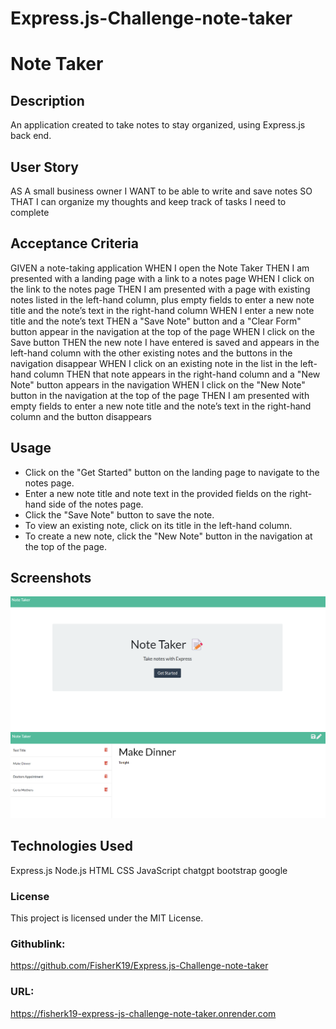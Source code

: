 # Express.js-Challenge-note-taker

<h1>Note Taker </h1>

## Description
An application created to take notes to stay organized, using Express.js back end.

## User Story
AS A small business owner
I WANT to be able to write and save notes
SO THAT I can organize my thoughts and keep track of tasks I need to complete


## Acceptance Criteria
GIVEN a note-taking application
WHEN I open the Note Taker
THEN I am presented with a landing page with a link to a notes page
WHEN I click on the link to the notes page
THEN I am presented with a page with existing notes listed in the left-hand column, plus empty fields to enter a new note title and the note’s text in the right-hand column
WHEN I enter a new note title and the note’s text
THEN a "Save Note" button and a "Clear Form" button appear in the navigation at the top of the page
WHEN I click on the Save button
THEN the new note I have entered is saved and appears in the left-hand column with the other existing notes and the buttons in the navigation disappear
WHEN I click on an existing note in the list in the left-hand column
THEN that note appears in the right-hand column and a "New Note" button appears in the navigation
WHEN I click on the "New Note" button in the navigation at the top of the page
THEN I am presented with empty fields to enter a new note title and the note’s text in the right-hand column and the button disappears

## Usage
- Click on the "Get Started" button on the landing page to navigate to the notes page.
- Enter a new note title and note text in the provided fields on the right-hand side of the notes page.
- Click the "Save Note" button to save the note.
- To view an existing note, click on its title in the left-hand column.
- To create a new note, click the "New Note" button in the navigation at the top of the page.

## Screenshots
![landing page](./public/images/landing%20page.png)
![landing page](./public/images/note%20taker.png)
## Technologies Used
Express.js
Node.js
HTML
CSS
JavaScript
chatgpt
bootstrap
google

### License
This project is licensed under the MIT License.

### Githublink: 
https://github.com/FisherK19/Express.js-Challenge-note-taker

### URL:
https://fisherk19-express-js-challenge-note-taker.onrender.com

